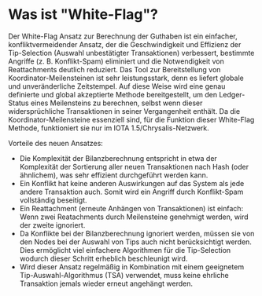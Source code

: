 <!--
---article_info
title: Was ist "White-Flag"?
author: [author_1]
reviews: [Doenermaker, DanieKrie, vrom]
---
-->

# Was ist "White-Flag"?

Der White-Flag Ansatz zur Berechnung der Guthaben ist ein einfacher, konfliktvermeidender Ansatz, der die Geschwindigkeit und Effizienz der Tip-Selection (Auswahl unbestätigter Transaktionen) verbessert, bestimmte Angriffe (z. B. Konflikt-Spam) eliminiert und die Notwendigkeit von Reattachments deutlich reduziert. Das Tool zur Bereitstellung von Koordinator-Meilensteinen ist sehr leistungsstark, denn es liefert globale und unveränderliche Zeitstempel. Auf diese Weise wird eine genau definierte und global akzeptierte Methode bereitgestellt, um den Ledger-Status eines Meilensteins zu berechnen, selbst wenn dieser widersprüchliche Transaktionen in seiner Vergangenheit enthält. Da die Koordinator-Meilensteine essenziell sind, für die Funktion dieser White-Flag Methode, funktioniert sie nur im IOTA 1.5/Chrysalis-Netzwerk.

Vorteile des neuen Ansatzes: 

- Die Komplexität der Bilanzberechnung entspricht in etwa der Komplexität der Sortierung aller neuen Transaktionen nach Hash (oder ähnlichem), was sehr effizient durchgeführt werden kann.
- Ein Konflikt hat keine anderen Auswirkungen auf das System als jede andere Transaktion auch. Somit wird ein Angriff durch Konflikt-Spam vollständig beseitigt.
- Ein Reattachment (erneute Anhängen von Transaktionen) ist einfach: Wenn zwei Reatachments durch Meilensteine genehmigt werden, wird der zweite ignoriert.
- Da Konflikte bei der Bilanzberechnung ignoriert werden, müssen sie von den Nodes bei der Auswahl von Tips auch nicht berücksichtigt werden. Dies ermöglicht viel einfachere Algorithmen für die Tip-Selection wodurch dieser Schritt erheblich beschleunigt wird.
- Wird dieser Ansatz regelmäßig in Kombination mit einem geeignetem Tip-Auswahl-Algorithmus (TSA) verwendet, muss keine ehrliche Transaktion jemals wieder erneut angehängt werden.

